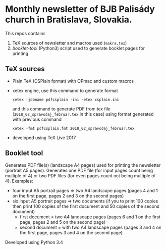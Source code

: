 # Monthly newsletter of BJB Palisády church in Bratislava, Slovakia.

This repos contains

1. TeX sources of newsletter and macros used (`makra.tex`)
2. *booklet-tool* (Python3) script used to generate booklet pages for printing


## TeX sources

- Plain TeX (CSPlain format) with OPmac and custom macros
- xetex engine, use this command to generate format

    `xetex -jobname pdfcsplain -ini -etex csplain.ini`

    and this command to generate PDF from tex file (`2018_02_spravodaj_februar.tex` in this case)
    using format generated with previous command

    `xetex -fmt pdfcsplain.fmt 2018_02_spravodaj_februar.tex`

- developed using TeX Live 2017


## Booklet tool
Generates PDF file(s) (landscape A4 pages) used for printing the newsletter (portrait A5 pages).
Generates one PDF file (for input pages count being multiple of 4) or two PDF files (for even pages count not being multiple of 4).
Examples:
  * four input A5 portrait pages => two A4 landscape pages (pages 4 and 1 on the first page, pages 2 and 3 on the second pages)
  * six input A5 portrait pages => two documents (if you to print 100 copies then print 100 copies of the first document and 50 copies of the second document)
    - first document = two A4 landscape pages (pages 6 and 1 on the first page, pages 2 and 5 on the second page)
    - second document = with two A4 landscape pages (pages 3 and 4 on the first page, pages 3 and 4 on the second page)

Developed using Python 3.4